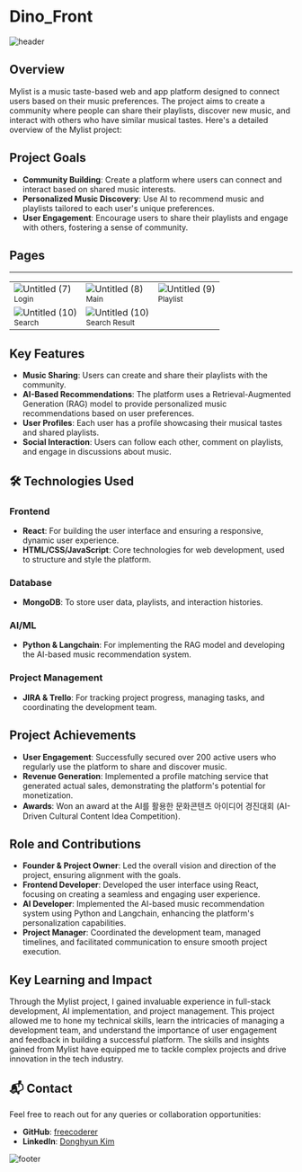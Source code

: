 # Dino_Front

![header](https://capsule-render.vercel.app/api?type=waving&color=45ADA8&text=Dino_Front&height=100&fontSize=40&fontColor=ffffff)

## Overview
Mylist is a music taste-based web and app platform designed to connect users based on their music preferences. The project aims to create a community where people can share their playlists, discover new music, and interact with others who have similar musical tastes. Here's a detailed overview of the Mylist project:

## Project Goals
- **Community Building**: Create a platform where users can connect and interact based on shared music interests.
- **Personalized Music Discovery**: Use AI to recommend music and playlists tailored to each user's unique preferences.
- **User Engagement**: Encourage users to share their playlists and engage with others, fostering a sense of community.

## Pages

---

<table>
  <tr>
    <td>
      <img src="https://github.com/CUK-CRUSH/Dino_Front/assets/91381230/fcec8503-ce85-4f4e-94a7-208c3cff2bf5" alt="Untitled (7)">
      <br>
      <sub>Login</sub>
    </td>
    <td>
      <img src="https://github.com/CUK-CRUSH/Dino_Front/assets/91381230/1592ae80-5420-4c84-8505-2ea98238cc27" alt="Untitled (8)">
      <br>
      <sub>Main</sub>
    </td>
    <td>
      <img src="https://github.com/CUK-CRUSH/Dino_Front/assets/91381230/75901a3e-a8eb-4421-a260-93605f140566" alt="Untitled (9)">
      <br>
      <sub>Playlist</sub>
    </td>
  </tr>
    <tr>
    <td>
      <img src="https://github.com/CUK-CRUSH/Dino_Front/assets/91381230/b1567c79-a029-44d4-85ec-64bd52759396" alt="Untitled (10)">
      <br>
      <sub>Search</sub>
    </td>
        <td>
      <img src="https://github.com/CUK-CRUSH/Dino_Front/assets/91381230/411c8064-0e4c-407a-bade-078129b621f2" alt="Untitled (10)">
      <br>
      <sub>Search Result</sub>
    </td>
  </tr>
</table>

## Key Features
- **Music Sharing**: Users can create and share their playlists with the community.
- **AI-Based Recommendations**: The platform uses a Retrieval-Augmented Generation (RAG) model to provide personalized music recommendations based on user preferences.
- **User Profiles**: Each user has a profile showcasing their musical tastes and shared playlists.
- **Social Interaction**: Users can follow each other, comment on playlists, and engage in discussions about music.

## 🛠 Technologies Used
### Frontend
- **React**: For building the user interface and ensuring a responsive, dynamic user experience.
- **HTML/CSS/JavaScript**: Core technologies for web development, used to structure and style the platform.

### Database
- **MongoDB**: To store user data, playlists, and interaction histories.

### AI/ML
- **Python & Langchain**: For implementing the RAG model and developing the AI-based music recommendation system.

### Project Management
- **JIRA & Trello**: For tracking project progress, managing tasks, and coordinating the development team.

## Project Achievements
- **User Engagement**: Successfully secured over 200 active users who regularly use the platform to share and discover music.
- **Revenue Generation**: Implemented a profile matching service that generated actual sales, demonstrating the platform's potential for monetization.
- **Awards**: Won an award at the AI를 활용한 문화콘텐츠 아이디어 경진대회 (AI-Driven Cultural Content Idea Competition).

## Role and Contributions
- **Founder & Project Owner**: Led the overall vision and direction of the project, ensuring alignment with the goals.
- **Frontend Developer**: Developed the user interface using React, focusing on creating a seamless and engaging user experience.
- **AI Developer**: Implemented the AI-based music recommendation system using Python and Langchain, enhancing the platform's personalization capabilities.
- **Project Manager**: Coordinated the development team, managed timelines, and facilitated communication to ensure smooth project execution.

## Key Learning and Impact
Through the Mylist project, I gained invaluable experience in full-stack development, AI implementation, and project management. This project allowed me to hone my technical skills, learn the intricacies of managing a development team, and understand the importance of user engagement and feedback in building a successful platform. The skills and insights gained from Mylist have equipped me to tackle complex projects and drive innovation in the tech industry.

## 📬 Contact
Feel free to reach out for any queries or collaboration opportunities:
- **GitHub**: [freecoderer](https://github.com/freecoderer)
- **LinkedIn**: [Donghyun Kim](https://www.linkedin.com/in/kdh1999dev)

![footer](https://capsule-render.vercel.app/api?section=footer&type=waving&color=45ADA8)
